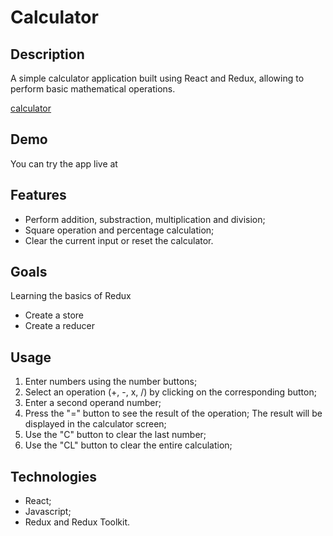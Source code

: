 # Calculator

## Description

A simple calculator application built using React and Redux, allowing to perform basic mathematical operations.

[calculator](/src/assets/calculator.png)

## Demo

You can try the app live at

## Features

- Perform addition, substraction, multiplication and division;
- Square operation and percentage calculation;
- Clear the current input or reset the calculator.

## Goals

Learning the basics of Redux

- Create a store
- Create a reducer

## Usage

1.  Enter numbers using the number buttons;
2.  Select an operation (+, -, x, /) by clicking on the corresponding button;
3.  Enter a second operand number;
4.  Press the "=" button to see the result of the operation;
    The result will be displayed in the calculator screen;
5.  Use the "C" button to clear the last number;
6.  Use the "CL" button to clear the entire calculation;

## Technologies

- React;
- Javascript;
- Redux and Redux Toolkit.
